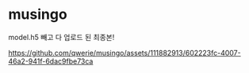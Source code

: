 # musingo

model.h5 빼고 다 업로드 된 최종본!




https://github.com/qwerie/musingo/assets/111882913/602223fc-4007-46a2-941f-6dac9fbe73ca

